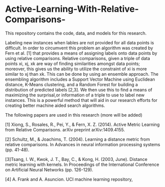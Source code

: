 # Active-Learning-With-Relative-Comparisons-
This repository contains the code, data, and models for this research.

Labeling new instances when lables are not provided for all data points is difficult. In order to circumvent this problem an algorithm 
was created by Fern et al. [1] that provides a means of assigning labels onto data points by using relative comparisons. Relative 
comparisons, given a triple of data points xi, xj, xk are way of finding similarities amongst data points; moreover, this gives 
us the ability to utilize the constraint of xi is more similar to xj than xk. This can be done by using an ensemble approach. The ensembling algorithm includes a Support Vector Machine using 
Euclidean distance, K-Means clustering, and a Random Forest for building a distribution of predicted labels [2,3].
We then use this to find a means of maximizing the surprisal,or information of a triple to use to label new instances. This is a powerful method that will aid in our research efforts for creating better
machine aided search algorithms.

The following papers are used in this research (more will be added)

[1] Xiong, S., Rosales, R., Pei, Y., & Fern, X. Z. (2014). 
Active Metric Learning from Relative Comparisons. arXiv preprint arXiv:1409.4155.

[2] Schultz, M., & Joachims, T. (2004). 
Learning a distance metric from relative comparisons. 
In Advances in neural information processing systems (pp. 41-48).

[3]Tsang, I. W., Kwok, J. T., Bay, C., & Kong, H. (2003, June). Distance metric learning with kernels. 
In Proceedings of the International Conference on Artificial Neural Networks (pp. 126-129).

[4] A. Frank and A. Asuncion. UCI machine learning repository,

